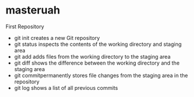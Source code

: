 # masteruah
First Repository

- git init creates a new Git repository
- git status inspects the contents of the working directory and staging area
- git add adds files from the working directory to the staging area
- git diff shows the difference between the working directory and the staging area
- git commitpermanently stores file changes from the staging area in the repository
- git log shows a list of all previous commits


